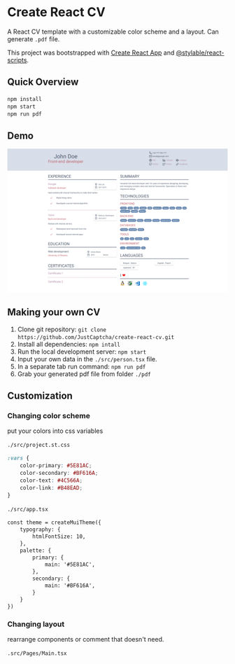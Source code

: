 # Create React CV

A React CV template with a customizable color scheme and a layout.
Can generate `.pdf` file.

This project was bootstrapped with [Create React App](https://github.com/facebook/create-react-app) and [@stylable/react-scripts](https://github.com/wix/stylable/tree/master/packages/react-scripts).

## Quick Overview

```sh
npm install
npm start
npm run pdf
```

## Demo

![ScreenShot](screenshots/layout1.png)

## Making your own CV

1. Clone git repository: `git clone https://github.com/JustCaptcha/create-react-cv.git`
2. Install all dependencies: `npm intall`
3. Run the local development server: `npm start`
4. Input your own data in the `./src/person.tsx` file.
5. In a separate tab run command: `npm run pdf`
6. Grab your generated pdf file from folder `./pdf`

## Customization

### Changing color scheme

put your colors into css variables

`./src/project.st.css`

```css
:vars {
    color-primary: #5E81AC;
    color-secondary: #BF616A;
    color-text: #4C566A;
    color-link: #B48EAD;
}
```

`./src/app.tsx`

```tsx
const theme = createMuiTheme({
    typography: {
        htmlFontSize: 10,
    },
    palette: {
        primary: {
            main: '#5E81AC',
        },
        secondary: {
            main: '#BF616A',
        }
    }
})
```

### Changing layout

rearrange components or comment that doesn't need.

`.src/Pages/Main.tsx`
